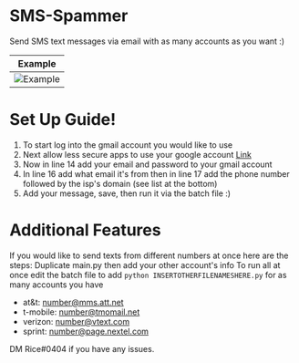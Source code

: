 # SMS-Spammer
Send SMS text messages via email with as many accounts as you want :)


| Example                                                                                              |
| ------------------------------------------------------------------------------------------------- |
| ![Example](https://cdn.discordapp.com/attachments/920113587463266315/929917592070668288/IMG_4370.png)|

 # Set Up Guide!
 1. To start log into the gmail account you would like to use
 2. Next allow less secure apps to use your google account [Link](https://myaccount.google.com/lesssecureapps)
 3. Now in line 14 add your email and password to your gmail account
 4. In line 16 add what email it's from then in line 17 add the phone number followed by the isp's domain (see list at the bottom)
 5. Add your message, save, then run it via the batch file :)
  
  
  # Additional Features
  If you would like to send texts from different numbers at once here are the steps:
  Duplicate main.py then add your other account's info
  To run all at once edit the batch file to add `python INSERTOTHERFILENAMESHERE.py` for as many accounts you have
  
  
  
   - at&t:     number@mms.att.net
  - t-mobile: number@tmomail.net
  - verizon:  number@vtext.com
  - sprint:   number@page.nextel.com
  
  DM Rice#0404 if you have any issues.
